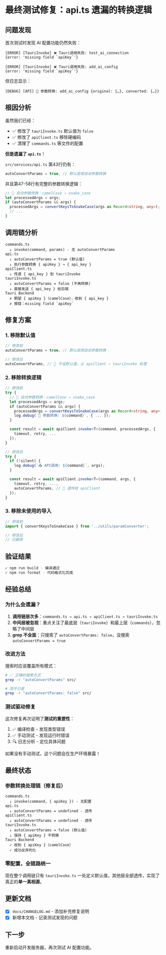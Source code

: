 # 最终测试修复：api.ts 遗漏的转换逻辑

## 问题发现

首次测试时发现 AI 配置功能仍然失败：

```
[ERROR] [TauriInvoke] ❌ Tauri调用失败: test_ai_connection
{error: 'missing field `apiKey`'}

[ERROR] [TauriInvoke] ❌ Tauri调用失败: add_ai_config
{error: 'missing field `apiKey`'}
```

但日志显示：

```
[DEBUG] [API] 🔄 参数转换: add_ai_config {original: {…}, converted: {…}}
```

## 根因分析

虽然我们已经：

- ✅ 修改了 `tauriInvoke.ts` 默认值为 `false`
- ✅ 修改了 `apiClient.ts` 移除硬编码
- ✅ 清理了 `commands.ts` 等文件的配置

**但是遗漏了 `api.ts`**！

`src/services/api.ts` 第43行仍有：

```typescript
autoConvertParams = true, // 默认启用自动参数转换
```

并且第47-58行有完整的参数转换逻辑：

```typescript
// 🔄 自动参数转换：camelCase → snake_case
let processedArgs = args;
if (autoConvertParams && args) {
  processedArgs = convertKeysToSnakeCase(args as Record<string, any>);
  // ...
}
```

## 调用链分析

```
commands.ts
  ↓ invoke(command, params) - 无 autoConvertParams
api.ts
  ↓ autoConvertParams = true (默认值)
  ↓ 执行参数转换 { apiKey } → { api_key }
apiClient.ts
  ↓ 传递 { api_key } 到 tauriInvoke
tauriInvoke.ts
  ↓ autoConvertParams = false (不再转换)
  ↓ 直接发送 { api_key } 给后端
Tauri Backend
  ✗ 期望 { apiKey }（camelCase），收到 { api_key }
  ✗ 报错：missing field `apiKey`
```

## 修复方案

### 1. 移除默认值

```typescript
// 修改前
autoConvertParams = true, // 默认启用自动参数转换

// 修改后
autoConvertParams, // 🎯 不设默认值，让 apiClient → tauriInvoke 处理
```

### 2. 移除转换逻辑

```typescript
// 修改前
try {
  // 🔄 自动参数转换：camelCase → snake_case
  let processedArgs = args;
  if (autoConvertParams && args) {
    processedArgs = convertKeysToSnakeCase(args as Record<string, any>);
    log.debug(`🔄 参数转换: ${command}`, { ... });
  }

  const result = await apiClient.invoke<T>(command, processedArgs, {
    timeout, retry, ...
  });
}

// 修改后
try {
  if (!silent) {
    log.debug(`📤 API调用: ${command}`, args);
  }

  const result = await apiClient.invoke<T>(command, args, {
    timeout, retry, ...,
    autoConvertParams, // 🎯 透传给 apiClient
  });
}
```

### 3. 移除未使用的导入

```typescript
// 修改前
import { convertKeysToSnakeCase } from '../utils/paramConverter';

// 修改后
// 已删除
```

## 验证结果

```bash
✓ npm run build - 编译通过
✓ npm run format - 代码格式化完成
```

## 经验总结

### 为什么会遗漏？

1. **调用链层次多**：`commands.ts → api.ts → apiClient.ts → tauriInvoke.ts`
2. **中间层被忽视**：重点关注了最底层（`tauriInvoke`）和最上层（`commands`），忽略了中间层
3. **grep 不全面**：只搜索了 `autoConvertParams: false`，没搜索 `autoConvertParams = true`

### 改进方法

搜索时应该覆盖所有模式：

```bash
# ✅ 正确的搜索方式
grep -r "autoConvertParams" src/

# 而不只是
grep -r "autoConvertParams: false" src/
```

### 测试驱动修复

这次修复再次证明了**测试的重要性**：

1. ✅ 编译检查 - 发现类型错误
2. ✅ 手动测试 - 发现运行时错误
3. 🔍 日志分析 - 定位具体问题

如果没有手动测试，这个问题会在生产环境暴露！

## 最终状态

### 参数转换处理链（修复后）

```
commands.ts
  ↓ invoke(command, { apiKey }) - 无配置
api.ts
  ↓ autoConvertParams = undefined - 透传
apiClient.ts
  ↓ autoConvertParams = undefined - 透传
tauriInvoke.ts
  ↓ autoConvertParams = false (默认值)
  ↓ 保持 { apiKey } 不转换
Tauri Backend
  ✓ 收到 { apiKey }（camelCase）
  ✓ 成功反序列化
```

### 零配置，全链路统一

现在整个调用链只有 `tauriInvoke.ts` 一处定义默认值，其他层全部透传，实现了真正的**单一真相源**。

## 更新文档

- [x] `docs/CHANGELOG.md` - 添加补充修复说明
- [x] 新增本文档 - 记录测试发现的问题

## 下一步

重新启动开发服务器，再次测试 AI 配置功能。
